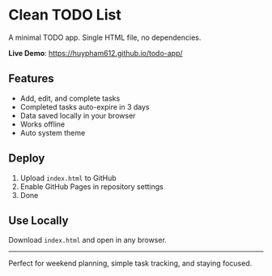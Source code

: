 # Clean TODO List

A minimal TODO app. Single HTML file, no dependencies.

**Live Demo**: https://huypham612.github.io/todo-app/

## Features

- Add, edit, and complete tasks
- Completed tasks auto-expire in 3 days
- Data saved locally in your browser
- Works offline
- Auto system theme

## Deploy

1. Upload `index.html` to GitHub
2. Enable GitHub Pages in repository settings
3. Done

## Use Locally

Download `index.html` and open in any browser.

---

Perfect for weekend planning, simple task tracking, and staying focused.
